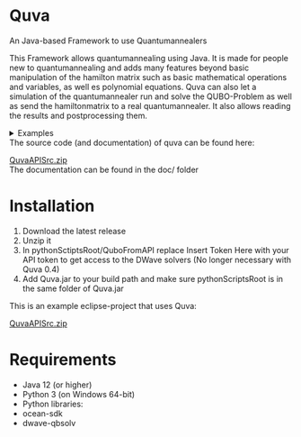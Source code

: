 # Quva
An Java-based Framework to use Quantumannealers

This Framework allows quantumannealing using Java. It is made for people new to quantumannealing and adds many features beyond basic manipulation of the hamilton matrix such as basic mathematical operations and variables, as well es polynomial equations. 
Quva can also let a simulation of the quantumannealer run and solve the QUBO-Problem as well as send the hamiltonmatrix to a real quantumannealer. It also allows reading the results and postprocessing them.
<details>
<summary>Examples</summary>
<details><summary>n-Queens Problem</summary>

```java

import quva.core.*;

public class QuvaMain extends QUBOMatrix{
	public QuvaMain() {
		//inits an empty matrix
		super(100);
		int n=6;

		//Each group of n (0 - n-1;n - 2n-1;...;n*n-n  - n*n-1) only has one qubit with the value 1
		for(int i=0;i<n;i++) limit(1,range(0+i*n,n-1 +i*n));
		//Each group that can be written like (i+0,i+n,i+2n,...,i+n*n-n) has exactly one qubit with the value one
		for(int i=0;i<n;i++) limit(1,range(0+i,n*n-n +i,n));

		//These conditions look if the queens are on the same diagonal. If so a punishment of one is added
		/*Same as 
		for(int i=0;i<n*n;i++) for(int j=0;j<n*n;j++) if(((i/n)-(i%n))==((j/n)-(j%n))&&i!=j) add(1,i,j);*/
		 applyRule(range(0,n*n-1),range(0,n*n-1),(i,j)-> ((i/n)-(i%n))==((j/n)-(j%n))&&i!=j, (i,j) ->1 );
		/*Same as 
		for(int i=0;i<n*n;i++) for(int j=0;j<n*n;j++) if(((i/n)+(i%n))==((j/n)+(j%n))&&i!=j) add(1,i,j);*/
		 applyRule(range(0,n*n-1),range(0,n*n-1),(i,j)-> ((i/n)+(i%n))==((j/n)+(j%n))&&i!=j, (i,j) ->1);

		//Runs the hamilton matrix
		int[] results=execute(SIMULATE);

		//prints the results
		for(int i=0;i<results.length;i++) {
		System.out.print(" "+results[i]);
		if(i%n==n-1)System.out.println("");
		}
	}
}
```

</details>
<details><summary>Traveling Salesman</summary>
This is the code required to solve the traveling Salesman problem:

```java

import quva.core.*;

public class QuvaMain extends QUBOMatrix{
	public QuvaMain() {
   		 //creates empty matrix with 100 qubits
		super(100);
    		//sets up the prorisation system for conditions (conditions with highter prority are weighted by the factor 10
    		// and the baseline is set at prority 0 rather than 1)
		init(10,false);
    		//The distances between the cities
		float[][] distances= {{0,3,4},{3,0,5},{4,5,0}};
		int n=distances.length;
   		 //Sets the priority of the conditions to follow to one (The higher the number the higher the priority)
		layer(1);
    		//groups the qubits in groups of n to make referencing them easier (the weights are added to make it easier to read the results)
		for(int i=0;i<n;i++) register("step"+i,n,fromIntArray(range(1,n)));
    		//Limits the merchant to visit only one city at a time
		for(int i=0;i<n;i++) limit(1,find("step"+i));
    		//Limits the merchant to visit a city only once
		for(int i=0;i<n;i++) limit(1,range(i,n*n-n+i,n));
   		 //Sets the prority to the baseline (wich was set to 0)
		layer(0);
   		 //Adds the travel costs
		for(int i=0;i<n;i++) pattern(distances,find("step"+i),find("step"+(i+1)%n));
		//prints the matrix
    		//System.out.println(this);
   		 //Simulates the hamilton-matrix
		int[] results=execute(SIMULATE);
   		 //reads the results
		System.out.println("The merchant visits the cities in the order: ");
		for(int i=0;i<n;i++) System.out.print((int)readVar(results,"step"+i)+" ");
	}
	float[] fromIntArray(int[] arr) {
		float[] ret=new float[arr.length];
		for(int i=0;i<arr.length;i++) ret[i]=arr[i];
		return ret;
	}
}
```
</details><details><summary>Solving equations</summary>
This is an example on how to solve the equation x^2+2x-1=9 -> x^2+2x-8=0

```java

import quva.core.*;

public class QuvaMain extends QUBOMatrix{
	public QuvaMain() {
		//inits the matrix
		super(100);
		init(10,false);
		//adds conditions with a priority of 1 (the higher the number the higher the priority)
		layer(1);
		//registers the variable x=-4q_0+2q_1+1q_2
		register("x",3,4,true);
		//registers xx as the product of x with itself
		registerMultiplyCarries("xx","x","x");
		layer(0);
		//adds the equation as a linear equation
		linearEquation("-8+2*x+1*xx");
		//prints out the hamilton matrix
		System.out.println(this);
		//executes the QUBO-Problem
		int ret[]=execute(SIMULATE);
		//reads x
		System.out.println("x="+readVar(ret,"x"));
	}
}
```
</details><details><summary>Primality Test</summary>
This program checks if a number is prime and if not it returns a p and q with n=p*q

```java

import quva.core.*;

public class QuvaMain extends QUBOMatrix{
	public QuvaMain() {
		super(100);
		init(10,false);
		int n=21;

		//Calculating the bits needed to represent each number
		int l1=binaryDigits(n)-2;
		int l2=(int)((l1+1)/2);

		//registers p and q/ p=2^l1*p_0+2^(l1-1)p_1+2^(l1-2)p_2+...+2p_(l1-1)
		register("p",l1,(int)Math.pow(2,l1),false);
		register("q",l2,(int)Math.pow(2,l2),false);
		//multiplies p*q
		registerMultiplyCarries("pq","p","q");

		//adds the equation 0=n-(p+1)(q+1)=n-pq-p-q-1
		linearEquation(n+" -1*pq  -1*p  -1*q  -1");

		//Optimization 
		for(int i=find("pq").length-1;i>=0;i--) if(findWeight("pq")[i]>n) remove(find("pq")[i],false);
		for(int i=find("p").length-1;i>=0;i--) for(int j=find("q").length-1;j>=0;j--) if(findWeight("p")[i]*findWeight("q")[j]>n) add(4,find("p")[i],find("q")[j]); 

		int[] returnvalues=execute(SIMULATE);
		println("");
		int p=(int)(readVar(returnvalues,"p")+1);
		int q=(int)(readVar(returnvalues,"q")+1);

		if(p*q==n) println("no prime number ("+n+"="+p+"*"+q+")");
		if(p*q!=n) println(n+" is a prime number");
	}
}
```
</details>
<details><summary>Collection of examples</summary>

```java
package quvatest.main;

import quva.core.QUBOMatrix;
import quva.core.QuvaApplication;
import quva.core.QuvaExecutionSettings;
import quva.core.QuvaUtilities;
import quva.postprocessing.OutputForm;

import static quva.core.QuvaUtilities.*;

public class Launcher {

	public Launcher() {
		QuvaExecutionSettings.executionSettings(AUTOCHAINSTRENGTH,AUTOTRUNCATE);
		QuvaExecutionSettings.apiToken("Insert Token here");
		QuvaExecutionSettings.samples(7500);
	}
	//most basic example. Takes a hamilton matrix and runs a simulation
	public void example1() {
		float[][] matrix={
				{0,1,-2},
				{0,0,-2},
				{0,0, 2}
		};
		
		int[] res=QUBOMatrix.sample(matrix, SIMULATE);
		
		for(int bit:res)System.out.print(bit+" ");
	}
	
	//Solves the following System of linear equation
	//x+2y=5
	//2x+y=4
	public void example2() {
		new QuvaApplication(SIMULATE) {
		@Override

		public void build() {
			//Registers 2 variables with 3 logical qubit each
			//x=4x_0+2x_1+x_2
			registerNat("x",3);
			registerNat("y",3);
			
			//Inserts linear equations
			linearEquation("x+2*y-5");
			linearEquation("2*x+y-4");
			
			setPostProcessingHandler(PRINTALLVARS);
		}
		};
	}
	//Solves the equation 1/8*x^3+2x^2-7=0
	public void example3() {
		new QuvaApplication(SIMULATE) {
		@Override
		public void build() {
			//Creates a new variable
			register("x",3,2f);
			
			//Adds a new polynomial Equation (Note: this only takes one variable)
			//If you want a linear expression you can do so in the second argument.
			//If you want to e.g. add y you need to write +y into the second argument
			polynomialEquation("7-2*x^2+0.125*x^3","");
			
			//Uses the OutputForm postprocessing handler
			setPostProcessingHandler(new OutputForm("The value of x is:?x!!"));
			//Using this commented out command will make the example return the values of all vars
			//including the ones making the polynomialEquation work
			//setPostProcessingHandler(PRINTALLVARS);
			println(this);
		}
		};
		
	}
	//Solves the traveling salesman problem
	public void example4() {
		new QuvaApplication(SIMULATE) {
		@Override
		public void build() {
			//Sets a weight of 5
			init(5);
			
			//Matrix with the costs of travel
			float[][] A= {{0,3,4},{3,0,5},{4,5,0}};
			//Registers the stops as variables of the type:
			//1x_0+2x_1+3x_2+...
			for(int i=0;i<A.length;i++) register("stop"+i,A.length,toFloatArray(range(1,A.length)));
			
			//Adds the conditions
			//Sets the priority (All new weights are to be multiplied by 5)
			layer(1);
			//Adds a punishment for visiting the same city twice or visits two cities at once
			applyRule(
				range(0,A.length*A.length-1),range(0,A.length*A.length-1),
				(i,j)->
				(i/A.length)==(j/A.length)
				||(i%A.length)==(j%A.length)
				,(i,j)->1);
			
			applyRule(range(0,A.length*A.length-1),
					QuvaUtilities::retTrue
					,(i)->-A.length);
			
			//Sets the priority (All new weights are to be multiplied by 1)
			layer(0);
			//Adds the travel costs
			for(int i=0;i<A.length;i++) pattern(A,find("stop"+i),find("stop"+((i+1)%A.length)));
			
			//Makes it return all variables
			setPostProcessingHandler(PRINTALLVARS);
		}
		};
		
	}
	public static void main(String[] args) {
		new Launcher();
	}
}

```
</details>
</details>
The source code (and documentation) of quva can be found here:
	
[QuvaAPISrc.zip](https://github.com/NumericPrime/QuvaAPI/releases/latest/download/QuvaAPISrc.zip)<br>
The documentation can be found in the doc/ folder

# Installation

<ol>
	<li>Download the latest release</li>
	<li>Unzip it</li>
	<li>In pythonSctiptsRoot/QuboFromAPI replace Insert Token Here with your API token to get access to the DWave solvers (No longer necessary with Quva 0.4)</li>
	<li>Add Quva.jar to your build path and make sure pythonScriptsRoot is in the same folder of Quva.jar</li>
</ol>
This is an example eclipse-project that uses Quva:

[QuvaAPISrc.zip](https://github.com/NumericPrime/QuvaAPI/releases/latest/download/QuvaTestGithub.zip)
# Requirements

<ul>
	<li>Java 12 (or higher)</li>
<li>Python 3 (on Windows 64-bit)</li>
<li>Python libraries:</li>
<li>	ocean-sdk</li>
<li>	dwave-qbsolv</li>
</ul>
